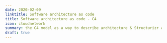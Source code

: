 ```yaml
---
date: 2020-02-09
linktitle: Software architecture as code
title: Software architecture as code - C4
icon: cloudnetwork
summary: the C4 model as a way to describe architecture & Structurizr as an application.
draft: true
---
```

